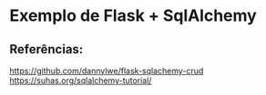 # Exemplo de Flask + SqlAlchemy

## Referências:

https://github.com/dannylwe/flask-sqlachemy-crud
https://suhas.org/sqlalchemy-tutorial/
